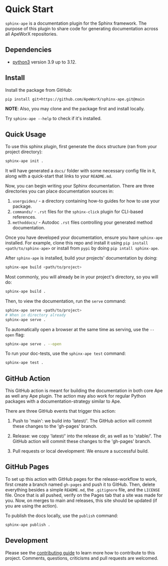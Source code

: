 # Quick Start

`sphinx-ape` is a documentation plugin for the Sphinx framework.
The purpose of this plugin to share code for generating documentation across all ApeWorX repositories.

## Dependencies

- [python3](https://www.python.org/downloads) version 3.9 up to 3.12.

## Install

Install the package from GitHub:

```sh
pip install git+https://github.com/ApeWorX/sphinx-ape.git@main
```

**NOTE**: Also, you may clone and the package first and install locally.

Try `sphinx-ape --help` to check if it's installed.

## Quick Usage

To use this sphinx plugin, first generate the docs structure (ran from your project directory):

```sh
sphinx-ape init .
```

It will have generated a `docs/` folder with some necessary config file in it, along with a quick-start that links to your `README.md`.

Now, you can begin writing your Sphinx documentation.
There are three directories you can place documentation sources in:

1. `userguides/` - a directory containing how-to guides for how to use your package.
2. `commands/` - `.rst` files for the `sphinx-click` plugin for CLI-based references.
3. `methoddocs/` - Autodoc `.rst` files controlling your generated method documentation.

Once you have developed your documentation, ensure you have `sphinx-ape` installed.
For example, clone this repo and install it using `pip install <path/to/sphinx-ape>` or install from `pypi` by doing `pip intall sphinx-ape`.

After `sphinx-ape` is installed, build your projects' documentation by doing:

```sh
sphinx-ape build <path/to/project>
```

Most commonly, you will already be in your project's directory, so you will do:

```sh
sphinx-ape build .
```

Then, to view the documentation, run the `serve` command:

```sh
sphinx-ape serve <path/to/project>
# When in directory already
sphinx-ape serve .
```

To automatically open a browser at the same time as serving, use the `--open` flag:

```sh
sphinx-ape serve . --open
```

To run your doc-tests, use the `sphinx-ape test` command:

```sh
sphinx-ape test .
```

## GitHub Action

This GitHub action is meant for building the documentation in both core Ape as well any Ape plugin.
The action may also work for regular Python packages with a documentation-strategy similar to Ape.

There are three GitHub events that trigger this action:

1. Push to 'main': we build into 'latest/'.
   The GitHub action will commit these changes to the 'gh-pages' branch.

2. Release: we copy 'latest/' into the release dir, as well as to 'stable/'.
   The GitHub action will commit these changes to the 'gh-pages' branch.

3. Pull requests or local development: We ensure a successful build.

## GitHub Pages

To set up this action with GitHub pages for the release-workflow to work, first create a branch named `gh-pages` and push it to GitHub.
Then, delete everything besides a simple `README.md`, the `.gitignore` file, and the `LICENSE` file.
Once that is all pushed, verify on the Pages tab that a site was made for you.
Now, on merges to main and releases, this site should be updated (if you are using the action).

To publish the docs locally, use the `publish` command:

```sh
sphinx-ape publish .
```

## Development

Please see the [contributing guide](CONTRIBUTING.md) to learn more how to contribute to this project.
Comments, questions, criticisms and pull requests are welcomed.
